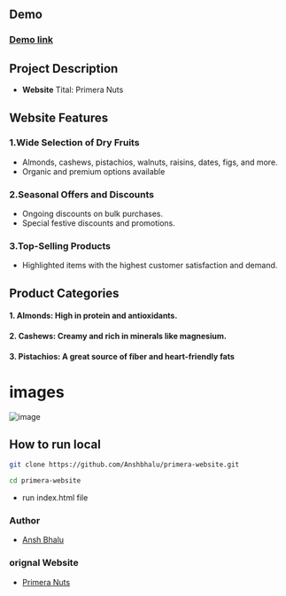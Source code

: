 ## Demo
### [Demo link]("https://anshbhalu.github.io/primera-website/") 

## **Project Description**
+ **Website** Tital: Primera Nuts
## **Website Features**
### 1.Wide Selection of Dry Fruits 
+ Almonds, cashews, pistachios, walnuts, raisins, dates, figs, and more.
+ Organic and premium options available 
### 2.Seasonal Offers and Discounts
+ Ongoing discounts on bulk purchases.
+ Special festive discounts and promotions.
### 3.Top-Selling Products 
+ Highlighted items with the highest customer satisfaction and demand.
## **Product Categories**
#### 1.  Almonds: High in protein and antioxidants.
#### 2.  Cashews: Creamy and rich in minerals like magnesium.
#### 3.  Pistachios: A great source of fiber and heart-friendly fats

# **images**
![image](assets/home.png)

## **How to run local**
```bash
git clone https://github.com/Anshbhalu/primera-website.git 

cd primera-website
```
+ run index.html file


### Author

+ [Ansh Bhalu](https://github.com/anshbhalu) 

### orignal Website 
+ [Primera Nuts](https://primeranuts.com/)